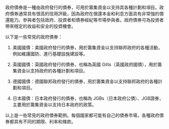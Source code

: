 

政府債券是一種由政府發行的債券，可用於籌集資金以支持其各種計劃和項目。政府債券通常具有很高的信用評級，因為政府在償還本金和利息方面具有非常強的償還能力。參與者包括政府、投資者和債券經紀等市場參與者。政府債券可為投資者帶來穩定的收益和安全的投資機會。

以下是一些常見的政府債券：

1. 美國國債：美國政府發行的債券，用於籌集資金以支持聯邦政府的各種活動，例如維護國防、進行基礎設施建設等。

2. 英國國債：英國政府發行的債券，也稱為英國 Gilts（英國政府國債），用於籌集資金以支持政府的各種計劃和項目。

3. 德國國債：德國聯邦政府發行的債券，用於籌集資金以支持聯邦政府的各種計劃和項目。

4. 日本國債：日本政府發行的債券，也稱為 JGBs（日本政府公債）、JGB證券，主要用於籌集資金以支持日本政府的政策。

以上是一些常見的政府債券範例。每個國家都可能有自己的債券市場，各種政府債券都具有不同的期限、利率和條款。